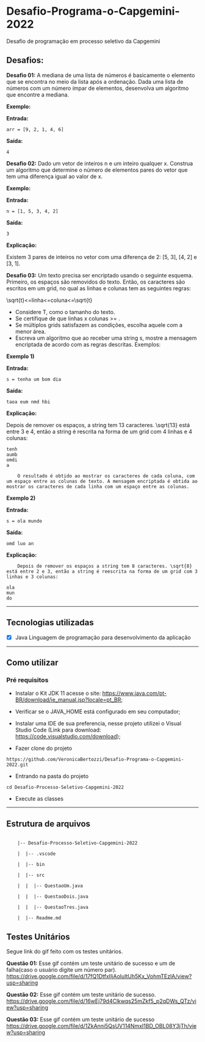 # Desafio-Programa-o-Capgemini-2022
Desafio de programação em processo seletivo da Capgemini

## Desafios:

**Desafio 01:** A mediana de uma lista de números é basicamente o elemento que se encontra no meio da lista após a ordenação. Dada uma lista de números com um número ímpar de elementos, desenvolva um algoritmo que encontre a mediana.

**Exemplo:**

**Entrada:**
```
arr = [9, 2, 1, 4, 6]
```

**Saída:**
```
4
```

**Desafio 02:** Dado um vetor de inteiros n e um inteiro qualquer x. Construa um algoritmo que determine o número de elementos pares do vetor que tem uma diferença igual ao valor de x.

**Exemplo:**

**Entrada:**
```
n = [1, 5, 3, 4, 2]
```

**Saída:**
```
3
```

**Explicação:**

Existem 3 pares de inteiros no vetor com uma diferença de 2: [5, 3], [4, 2] e [3, 1].
				
**Desafio 03:** Um texto precisa ser encriptado usando o seguinte esquema. Primeiro, os espaços são removidos do texto. Então, os caracteres são escritos em um grid, no qual as linhas e colunas tem as seguintes regras:

\sqrt{t}<=linha<=coluna<=\sqrt{t}

- Considere T, como o tamanho do texto.
- Se certifique de que linhas x colunas >= .
- Se múltiplos grids satisfazem as condições, escolha aquele com a menor área.
- Escreva um algoritmo que ao receber uma string s, mostre a mensagem encriptada de acordo com as regras descritas.
Exemplos:


**Exemplo 1)**

**Entrada:**
```
s = tenha um bom dia
```
**Saída:**
```
taoa eum nmd hbi
```

**Explicação:**

Depois de remover os espaços, a string tem 13 caracteres. \sqrt{13} está entre 3 e 4, então a string é rescrita na forma de um grid com 4 linhas e 4 colunas:
```
tenh
aumb
omdi
a
```
        O resultado é obtido ao mostrar os caracteres de cada coluna, com um espaço entre as colunas de texto. A mensagem encriptada é obtida ao mostrar os caracteres de cada linha com um espaço entre as colunas.


**Exemplo 2)**

**Entrada:**
```
s = ola mundo
```
**Saída:**
```
omd luo an
```
**Explicação:**

        Depois de remover os espaços a string tem 8 caracteres. \sqrt{8} está entre 2 e 3, então a string é reescrita na forma de um grid com 3 linhas e 3 colunas:
```
ola
mun
do
```
		
---------------------------------------------------------------------------

## Tecnologias utilizadas
- [x] Java
Linguagem de programação para desenvolvimento da aplicação

-----------------------------------------------------------------------------

## Como utilizar
### Pré requisitos

* Instalar o Kit JDK 11 acesse o site: https://www.java.com/pt-BR/download/ie_manual.jsp?locale=pt_BR;

* Verificar se o JAVA_HOME está configurado em seu computador;

* Instalar uma IDE de sua preferencia, nesse projeto utilizei o Visual Studio Code (Link para download: https://code.visualstudio.com/download);

* Fazer clone do projeto
```
https://github.com/VeronicaBertozzi/Desafio-Programa-o-Capgemini-2022.git
```
* Entrando na pasta do projeto
```
cd Desafio-Processo-Seletivo-Capgemini-2022
```
* Execute as classes 
----------------------------------------------------------------------
## Estrutura de arquivos
```
 
    |-- Desafio-Processo-Seletivo-Capgemini-2022

    |  |-- .vscode

    |  |-- bin

    |  |-- src

    |  |  |-- QuestaoUm.java

    |  |  |-- QuestaoDois.java

    |  |  |-- QuestaoTres.java
    
    |  |-- Readme.md

```
## Testes Unitários

Segue link do gif feito com os testes unitários.

**Questão 01:**
Esse gif contém um teste unitário de sucesso e um de falha(caso o usuário digite um número par).
https://drive.google.com/file/d/17fQ1DtfxIIjAoluItUh5Kx_VohmTEzlA/view?usp=sharing

**Questão 02:**
Esse gif contém um teste unitário de sucesso.
https://drive.google.com/file/d/16wEj79d4Clkwqs25mZkf5_p2qDWs_QTz/view?usp=sharing

**Questão 03:**
Esse gif contém um teste unitário de sucesso
https://drive.google.com/file/d/1ZkAnni5QsUV114NmxI1BD_OBL08Y3jTh/view?usp=sharing